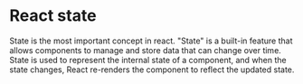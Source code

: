 # React state
State is the most important concept in react. "State" is a built-in feature that allows components to manage and store data that can change over time. State is used to represent the internal state of a component, and when the state changes, React re-renders the component to reflect the updated state.